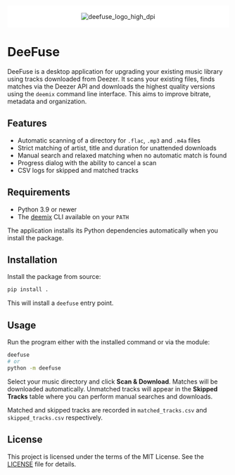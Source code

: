 <div style="
  background: white;
  padding: 16px;
  display: flex;
  justify-content: center;
">
  <img 
    src="https://github.com/user-attachments/assets/8c4bb793-66d8-4a52-b30a-ca46023c1a92" 
    alt="deefuse_logo_high_dpi" 
    style="
      max-width: 100%;
      height: auto;
      display: block;
    "
  />
</div>

# DeeFuse

DeeFuse is a desktop application for upgrading your existing music library using tracks downloaded from Deezer. It scans your existing files, finds matches via the Deezer API and downloads the highest quality versions using the `deemix` command line interface. This aims to improve bitrate, metadata and organization.

## Features

- Automatic scanning of a directory for `.flac`, `.mp3` and `.m4a` files
- Strict matching of artist, title and duration for unattended downloads
- Manual search and relaxed matching when no automatic match is found
- Progress dialog with the ability to cancel a scan
- CSV logs for skipped and matched tracks

## Requirements

- Python 3.9 or newer
- The [deemix](https://deemix.app/) CLI available on your `PATH`

The application installs its Python dependencies automatically when you install the package.

## Installation

Install the package from source:

```bash
pip install .
```

This will install a `deefuse` entry point.

## Usage

Run the program either with the installed command or via the module:

```bash
deefuse
# or
python -m deefuse
```

Select your music directory and click **Scan & Download**. Matches will be downloaded automatically. Unmatched tracks will appear in the **Skipped Tracks** table where you can perform manual searches and downloads.

Matched and skipped tracks are recorded in `matched_tracks.csv` and `skipped_tracks.csv` respectively.

## License

This project is licensed under the terms of the MIT License. See the [LICENSE](LICENSE) file for details.
